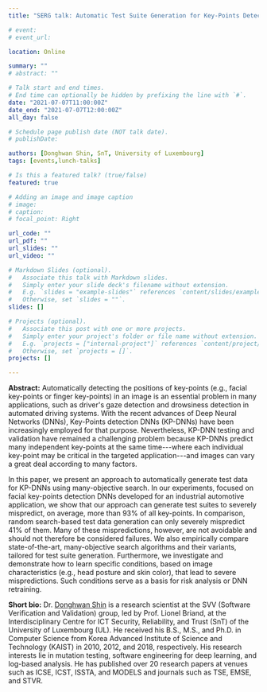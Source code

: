 ```yaml
---
title: "SERG talk: Automatic Test Suite Generation for Key-Points Detection DNNs using Many-Objective Search"

# event: 
# event_url: 

location: Online

summary: ""
# abstract: ""

# Talk start and end times.
# End time can optionally be hidden by prefixing the line with `#`.
date: "2021-07-07T11:00:00Z"
date_end: "2021-07-07T12:00:00Z"
all_day: false

# Schedule page publish date (NOT talk date).
# publishDate:

authors: [Donghwan Shin, SnT, University of Luxembourg]
tags: [events,lunch-talks]

# Is this a featured talk? (true/false)
featured: true

# Adding an image and image caption
# image:
# caption: 
# focal_point: Right

url_code: ""
url_pdf: ""
url_slides: ""
url_video: ""

# Markdown Slides (optional).
#   Associate this talk with Markdown slides.
#   Simply enter your slide deck's filename without extension.
#   E.g. `slides = "example-slides"` references `content/slides/example-slides.md`.
#   Otherwise, set `slides = ""`.
slides: []

# Projects (optional).
#   Associate this post with one or more projects.
#   Simply enter your project's folder or file name without extension.
#   E.g. `projects = ["internal-project"]` references `content/project/deep-learning/index.md`.
#   Otherwise, set `projects = []`.
projects: []

---
```



**Abstract:** Automatically detecting the positions of key-points (e.g., facial key-points or finger key-points) in an image is an essential problem in many applications, such as driver's gaze detection and drowsiness detection in automated driving systems. With the recent advances of Deep Neural Networks (DNNs), Key-Points detection DNNs (KP-DNNs) have been increasingly employed for that purpose. Nevertheless, KP-DNN testing and validation have remained a challenging problem because KP-DNNs predict many independent key-points at the same time---where each individual key-point may be critical in the targeted application---and images can vary a great deal according to many factors. 

In this paper, we present an approach to automatically generate test data for KP-DNNs using many-objective search. In our experiments, focused on facial key-points detection DNNs developed for an industrial automotive application, we show that our approach can generate test suites to severely mispredict, on average, more than 93% of all key-points. In comparison, random search-based test data generation can only severely mispredict 41% of them. Many of these mispredictions, however, are not avoidable and should not therefore be considered failures. We also empirically compare state-of-the-art, many-objective search algorithms and their variants, tailored for test suite generation. Furthermore, we investigate and demonstrate how to learn specific conditions, based on image characteristics (e.g., head posture and skin color), that lead to severe mispredictions. Such conditions serve as a basis for risk analysis or DNN retraining.

**Short bio:** Dr. [Donghwan Shin](https://donghwan-shin.github.io) is a research scientist at the SVV (Software Verification and Validation) group, led by Prof. Lionel Briand, at the Interdisciplinary Centre for ICT Security, Reliability, and Trust (SnT) of the University of Luxembourg (UL). He received his B.S., M.S., and Ph.D. in Computer Science from Korea Advanced Institute of Science and Technology (KAIST) in 2010, 2012, and 2018, respectively. His research interests lie in mutation testing, software engineering for deep learning, and log-based analysis. He has published over 20 research papers at venues such as ICSE, ICST, ISSTA, and MODELS and journals such as TSE, EMSE, and STVR.







